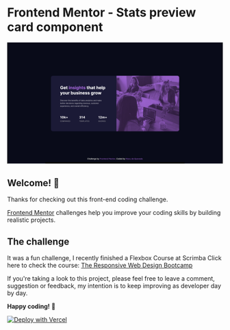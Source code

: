 # Frontend Mentor - Stats preview card component

![Design preview for the Stats preview card component coding challenge](https://github.com/ManudeQuevedo/Stats-preview-card-component/blob/master/v2/images/main.png)

## Welcome! 👋

Thanks for checking out this front-end coding challenge.

[Frontend Mentor](https://www.frontendmentor.io) challenges help you improve your coding skills by building realistic projects.

## The challenge

It was a fun challenge, I recently finished a Flexbox Course at Scrimba Click here to check the course: [The Responsive Web Design Bootcamp](https://scrimba.com/learn/responsive)

If you're taking a look to this project, please feel free to leave a comment, suggestion or feedback, my intention is to keep improving as developer day by day.

**Happy coding!** 🚀

[![Deploy with Vercel](https://vercel.com/button)](https://vercel.com/new/git/external?repository-url=https%3A%2F%2Fgithub.com%2FManudeQuevedo%2FStats-preview-card-component&project-name=stats-preview-card-component&repository-name=Stats-preview-card-component&demo-title=Stats%20Preview%20Card%20Component&demo-description=Flexbox%20Practice&demo-url=https%3A%2F%2Fstats-preview-card-component-puce.vercel.app%2F)
